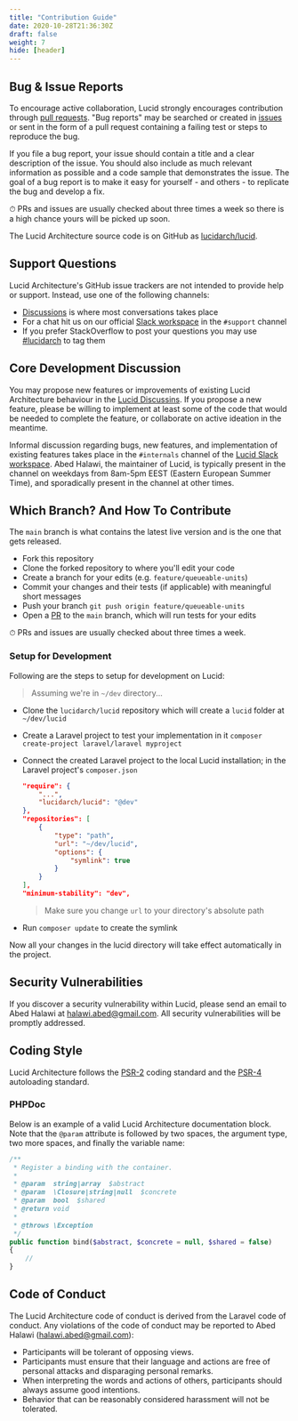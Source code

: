 ```yaml
---
title: "Contribution Guide"
date: 2020-10-28T21:36:30Z
draft: false
weight: 7
hide: [header]
---
```


## Bug & Issue Reports

To encourage active collaboration, Lucid strongly encourages contribution through [pull requests](#which-branch-and-how-to-contribute).
"Bug reports" may be searched or created in [issues](https://github.com/lucidarch/lucid/issues) or sent in the form of a pull request containing a failing test or steps to reproduce the bug.

If you file a bug report, your issue should contain a title and a clear description of the issue. You should also include as much relevant information as possible and a code sample that demonstrates the issue. The goal of a bug report is to make it easy for yourself - and others - to replicate the bug and develop a fix.

⏱  PRs and issues are usually checked about three times a week so there is a high chance yours will be picked up soon.

The Lucid Architecture source code is on GitHub as [lucidarch/lucid](https://github.com/lucidarch/lucid).

## Support Questions

Lucid Architecture's GitHub issue trackers are not intended to provide help or support. Instead, use one of the following channels:

- [Discussions](https://github.com/lucidarch/lucid/discussions) is where most conversations takes place
- For a chat hit us on our official [Slack workspace](https://lucid-slack.herokuapp.com/) in the `#support` channel
- If you prefer StackOverflow to post your questions you may use [#lucidarch](https://stackoverflow.com/questions/tagged/lucidarch) to tag them

## Core Development Discussion

You may propose new features or improvements of existing Lucid Architecture behaviour in the [Lucid Discussins](https://github.com/lucidarch/lucid/discussions).
If you propose a new feature, please be willing to implement at least some of the code that would be needed to complete the feature, or collaborate on active ideation in the meantime.

Informal discussion regarding bugs, new features, and implementation of existing features takes place in the `#internals` channel of the [Lucid Slack workspace](https://lucid-slack.herokuapp.com/).
Abed Halawi, the maintainer of Lucid, is typically present in the channel on weekdays from 8am-5pm EEST (Eastern European Summer Time), and sporadically present in the channel at other times.

## Which Branch? And How To Contribute

The `main` branch is what contains the latest live version and is the one that gets released.

- Fork this repository
- Clone the forked repository to where you'll edit your code
- Create a branch for your edits (e.g. `feature/queueable-units`)
- Commit your changes and their tests (if applicable) with meaningful short messages
- Push your branch `git push origin feature/queueable-units`
- Open a [PR](https://github.com/lucidarch/lucid/compare) to the `main` branch, which will run tests for your edits

⏱ PRs and issues are usually checked about three times a week.

### Setup for Development

Following are the steps to setup for development on Lucid:

> Assuming we're in `~/dev` directory...

- Clone the `lucidarch/lucid` repository which will create a `lucid` folder at `~/dev/lucid`
- Create a Laravel project to test your implementation in it `composer create-project laravel/laravel myproject`
- Connect the created Laravel project to the local Lucid installation; in the Laravel project's `composer.json`
    ```json
    "require": {
        "...",
        "lucidarch/lucid": "@dev"
    },
    "repositories": [
        {
            "type": "path",
            "url": "~/dev/lucid",
            "options": {
                "symlink": true
            }
        }
    ],
    "minimum-stability": "dev",
    ```

    > Make sure you change `url` to your directory's absolute path

- Run `composer update` to create the symlink

Now all your changes in the lucid directory will take effect automatically in the project.

## Security Vulnerabilities

If you discover a security vulnerability within Lucid, please send an email to Abed Halawi at [halawi.abed@gmail.com](mailto:halawi.abed@gmail.com).
All security vulnerabilities will be promptly addressed.

## Coding Style

Lucid Architecture follows the [PSR-2](https://github.com/php-fig/fig-standards/blob/master/accepted/PSR-2-coding-style-guide.md) coding standard and the [PSR-4](https://github.com/php-fig/fig-standards/blob/master/accepted/PSR-4-autoloader.md) autoloading standard.

### PHPDoc

Below is an example of a valid Lucid Architecture documentation block. Note that the `@param` attribute is followed by two spaces, the argument type, two more spaces, and finally the variable name:

```php
/**
 * Register a binding with the container.
 *
 * @param  string|array  $abstract
 * @param  \Closure|string|null  $concrete
 * @param  bool  $shared
 * @return void
 *
 * @throws \Exception
 */
public function bind($abstract, $concrete = null, $shared = false)
{
    //
}
```

## Code of Conduct

The Lucid Architecture code of conduct is derived from the Laravel code of conduct. Any violations of the code of conduct may be reported to Abed Halawi (halawi.abed@gmail.com):

- Participants will be tolerant of opposing views.
- Participants must ensure that their language and actions are free of personal attacks and disparaging personal remarks.
- When interpreting the words and actions of others, participants should always assume good intentions.
- Behavior that can be reasonably considered harassment will not be tolerated.
